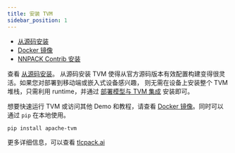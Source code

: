 ```yaml
---
title: 安装 TVM
sidebar_position: 1
---
```


* [从源码安装](/docs/install/from_source)
* [Docker 镜像](/docs/install/docker)
* [NNPACK Contrib 安装](/docs/install/nnpack)

查看 [从源码安装](from_source)。 从源码安装 TVM
使得从官方源码版本有效配置构建变得很灵活。如果您对部署到移动端或嵌入式设备感兴趣，
则无需在设备上安装整个 TVM 堆栈，只需利用 runtime，并通过
[部署模型与 TVM 集成](../user_guide/how_to_guide/deploy) 安装即可。

想要快速运行 TVM 或访问其他 Demo 和教程，请查看
[Docker 镜像](install/docker)。同时可以通过 `pip` 在本地使用。

``` bash
pip install apache-tvm
```

更多详细信息，可以查看 [tlcpack.ai](https://tlcpack.ai/)